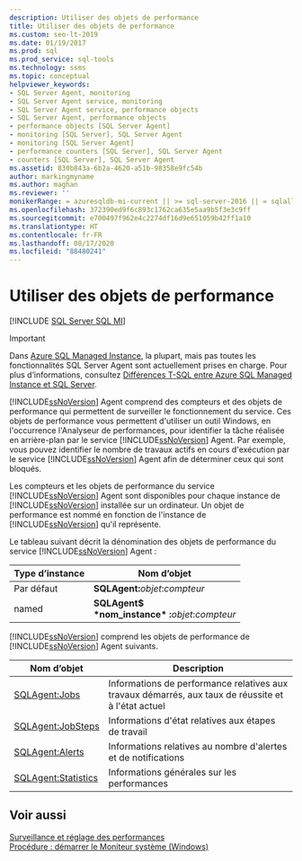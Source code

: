 ```yaml
---
description: Utiliser des objets de performance
title: Utiliser des objets de performance
ms.custom: seo-lt-2019
ms.date: 01/19/2017
ms.prod: sql
ms.prod_service: sql-tools
ms.technology: ssms
ms.topic: conceptual
helpviewer_keywords:
- SQL Server Agent, monitoring
- SQL Server Agent service, monitoring
- SQL Server Agent service, performance objects
- SQL Server Agent, performance objects
- performance objects [SQL Server Agent]
- monitoring [SQL Server], SQL Server Agent
- monitoring [SQL Server Agent]
- performance counters [SQL Server], SQL Server Agent
- counters [SQL Server], SQL Server Agent
ms.assetid: 830b843a-6b2a-4620-a51b-98358e9fc54b
author: markingmyname
ms.author: maghan
ms.reviewer: ''
monikerRange: = azuresqldb-mi-current || >= sql-server-2016 || = sqlallproducts-allversions
ms.openlocfilehash: 372390ed9f6c893c1762ca635e5aa9b5f3e3c9ff
ms.sourcegitcommit: e700497f962e4c2274df16d9e651059b42ff1a10
ms.translationtype: HT
ms.contentlocale: fr-FR
ms.lasthandoff: 08/17/2020
ms.locfileid: "88480241"
---
```

# <a name="use-performance-objects"></a>Utiliser des objets de performance
[!INCLUDE [SQL Server SQL MI](../../includes/applies-to-version/sql-asdbmi.md)]

> [!IMPORTANT]  
> Dans [Azure SQL Managed Instance](https://docs.microsoft.com/azure/sql-database/sql-database-managed-instance), la plupart, mais pas toutes les fonctionnalités SQL Server Agent sont actuellement prises en charge. Pour plus d’informations, consultez [Différences T-SQL entre Azure SQL Managed Instance et SQL Server](https://docs.microsoft.com/azure/sql-database/sql-database-managed-instance-transact-sql-information#sql-server-agent).

[!INCLUDE[ssNoVersion](../../includes/ssnoversion-md.md)] Agent comprend des compteurs et des objets de performance qui permettent de surveiller le fonctionnement du service. Ces objets de performance vous permettent d'utiliser un outil Windows, en l'occurrence l'Analyseur de performances, pour identifier la tâche réalisée en arrière-plan par le service [!INCLUDE[ssNoVersion](../../includes/ssnoversion-md.md)] Agent. Par exemple, vous pouvez identifier le nombre de travaux actifs en cours d'exécution par le service [!INCLUDE[ssNoVersion](../../includes/ssnoversion-md.md)] Agent afin de déterminer ceux qui sont bloqués.  
  
Les compteurs et les objets de performance du service [!INCLUDE[ssNoVersion](../../includes/ssnoversion-md.md)] Agent sont disponibles pour chaque instance de [!INCLUDE[ssNoVersion](../../includes/ssnoversion-md.md)] installée sur un ordinateur. Un objet de performance est nommé en fonction de l'instance de [!INCLUDE[ssNoVersion](../../includes/ssnoversion-md.md)] qu'il représente.  
  
Le tableau suivant décrit la dénomination des objets de performance du service [!INCLUDE[ssNoVersion](../../includes/ssnoversion-md.md)] Agent :  
  
|Type d’instance|Nom d’objet|  
|-----------------|---------------|  
|Par défaut|**SQLAgent:**_objet_:_compteur_|  
|named|**SQLAgent$**<br /> **&#42;nom_instance&#42; :**_objet_:_compteur_|  
  
[!INCLUDE[ssNoVersion](../../includes/ssnoversion-md.md)] comprend les objets de performance de [!INCLUDE[ssNoVersion](../../includes/ssnoversion-md.md)] Agent suivants.  
  
|Nom d’objet|Description|  
|---------------|---------------|  
|[SQLAgent:Jobs](../../relational-databases/performance-monitor/sql-server-agent-jobs-object.md)|Informations de performance relatives aux travaux démarrés, aux taux de réussite et à l'état actuel|  
|[SQLAgent:JobSteps](../../relational-databases/performance-monitor/sql-server-agent-jobsteps-object.md)|Informations d'état relatives aux étapes de travail|  
|[SQLAgent:Alerts](../../relational-databases/performance-monitor/sql-server-agent-alerts-object.md)|Informations relatives au nombre d'alertes et de notifications|  
|[SQLAgent:Statistics](../../relational-databases/performance-monitor/sql-server-agent-statistics-object.md)|Informations générales sur les performances|  
  
## <a name="see-also"></a>Voir aussi  
[Surveillance et réglage des performances](../../relational-databases/performance/monitor-and-tune-for-performance.md)  
[Procédure : démarrer le Moniteur système (Windows)](https://msdn.microsoft.com/5e51bb79-5737-470b-9c47-fac330c001c5)  
  
